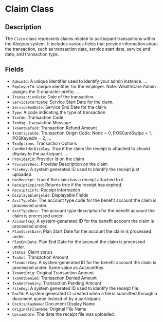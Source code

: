 # Claim Class

## Description
The `Claim` class represents claims related to participant transactions within the Alegeus system. It includes various fields that provide information about the transaction, such as transaction date, service start date, service end date, and transaction type.

## Fields
- `AdminId`: A unique identifier used to identify your admin instance. ...
- `EmployerId`: Unique identifier for the employer. Note: WealthCare Admin assigns the 3-character prefix; ...
- `TransactionDate`: Date of the transaction.
- `ServiceStartDate`: Service Start Date for the claim.
- `ServiceEndDate`: Service End Date for the claim.
- `Type`: A code indicating the type of transaction:
- `TxnCde`: Transaction Code
- `TxnMsg`: Transaction Message
- `TxnAmtRefund`: Transaction Refund Amount
- `TxnOriginCde`: Transaction Origin Code: None = 0, POSCardSwipe = 1, POSKeyedIn = 2, ...
- `TxnOptions`: Transaction Options
- `CardHolderDisplay`: True if the claim the receipt is attached to should display to the participant. ...
- `ProviderId`: Provider Id on the claim
- `ProviderDesc`: Provider Description on the claim
- `FileKey`: A system generated ID used to identify the receipt just uploaded.
- `HasReceipt`: True if the claim has a receipt attached to it.
- `ReceiptExpired`: Returns true if the receipt has expired.
- `ReceiptsInfo`: Receipt Information
- `DisplayableFields`: Displayable Fields
- `AcctTypeCde`: The account type code for the benefit account the claim is processed under.
- `AcctTypeDesc`: The account type description for the benefit account the claim is processed under.
- `AccountKey`: A system-generated ID for the benefit account the claim is processed under.
- `PlanStartDate`: Plan Start Date for the account the claim is processed under.
- `PlanEndDate`: Plan End Date for the account the claim is processed under.
- `Status`: Claim status
- `TxnAmt`: Transaction Amount
- `FlexAcctKey`: A system-generated ID for the benefit account the claim is processed under. Same value as AccountKey.
- `TxnAmtOrig`: Original Transaction Amount
- `TxnAmtDenied`: Transaction Denied Amount
- `TxnAmtPending`: Transaction Pending Amount
- `FileKey`: A system generated ID used to identify the receipt file.
- `DocId`: A system generated ID created when a file is submitted through a document queue instead of by a participant.
- `DocDisplayName`: Document Display Name
- `OriginalFileName`: Original File Name
- `UploadDate`: The date the receipt file was uploaded.